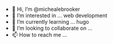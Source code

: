 - 👋 Hi, I’m @michealebrooker
- 👀 I’m interested in ... web development
- 🌱 I’m currently learning ... hugo
- 💞️ I’m looking to collaborate on ...
- 📫 How to reach me ...

<!---
michealebrooker/michealebrooker is a ✨ special ✨ repository because its `README.md` (this file) appears on your GitHub profile.
You can click the Preview link to take a look at your changes.
--->

